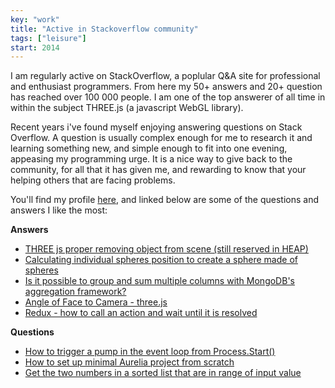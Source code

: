 ```yaml
---
key: "work"
title: "Active in Stackoverflow community"
tags: ["leisure"]
start: 2014
---
```

I am regularly active on StackOverflow, a poplular Q&A site for professional and enthusiast programmers. From here my 50+ answers and 20+ question has reached over 100 000 people. I am one of the top answerer of all time in within the subject THREE.js (a javascript WebGL library).
<!-- end -->
Recent years i've found myself enjoying answering questions on Stack Overflow. A question is usually complex enough for me to research it and learning something new, and simple enough to fit into one evening, appeasing my programming urge. It is a nice way to give back to the community, for all that it has given me, and rewarding to know that your helping others that are facing problems.

You'll find my profile [here](https://stackoverflow.com/users/3346060/micnil), and linked below are some of the questions and answers I like the most:

**Answers**

* [THREE js proper removing object from scene (still reserved in HEAP)](https://stackoverflow.com/questions/37762961/three-js-proper-removing-object-from-scene-still-reserved-in-heap/37901472#37901472)
* [Calculating individual spheres position to create a sphere made of spheres](https://stackoverflow.com/questions/36317734/calculating-individual-spheres-position-to-create-a-sphere-made-of-spheres/36466988#36466988)
* [Is it possible to group and sum multiple columns with MongoDB's aggregation framework?](https://stackoverflow.com/questions/16633669/is-it-possible-to-group-and-sum-multiple-columns-with-mongodbs-aggregation-fram/47618968#47618968)
* [Angle of Face to Camera - three.js](https://stackoverflow.com/questions/36385478/angle-of-face-to-camera-three-js/36393260#36393260)
* [Redux - how to call an action and wait until it is resolved](https://stackoverflow.com/questions/54054887/redux-how-to-call-an-action-and-wait-until-it-is-resolved/54055425#54055425)

**Questions**

* [How to trigger a pump in the event loop from Process.Start()](https://stackoverflow.com/questions/54262399/how-to-trigger-a-pump-in-the-event-loop-from-process-start)
* [How to set up minimal Aurelia project from scratch](https://stackoverflow.com/questions/32080221/how-to-set-up-minimal-aurelia-project-from-scratch)
* [Get the two numbers in a sorted list that are in range of input value](https://stackoverflow.com/questions/50589153/get-the-two-numbers-in-a-sorted-list-that-are-in-range-of-input-value)

